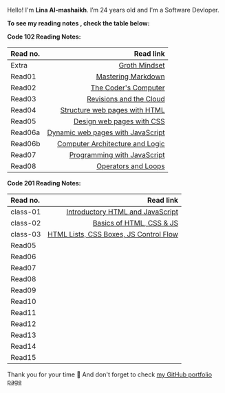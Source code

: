 Hello! I'm **Lina Al-mashaikh**.
I’m 24 years old and I'm a Software Devloper. 


**To see my reading notes , check the table below:**

**Code 102 Reading Notes:** 

|Read no. | Read link |
| :------------- | -------------: |
| Extra   | [Groth Mindset](Mindset.md) |
| Read01  | [Mastering Markdown](Read01.md)|
| Read02  | [The Coder's Computer](Read02.md)|
| Read03  | [Revisions and the Cloud](Read03.md)|
| Read04  | [Structure web pages with HTML](Read04.md)|
| Read05  | [Design web pages with CSS](Read05.md)|
| Read06a | [Dynamic web pages with JavaScript](Read06a.md)|
| Read06b | [Computer Architecture and Logic](Read06b.md)|
| Read07  | [Programming with JavaScript](Read07.md)|
| Read08  | [Operators and Loops](Read08.md)| 

**Code 201 Reading Notes:**

|Read no. | Read link |
| :------------- | -------------: |
| class-01 | [Introductory HTML and JavaScript](class-01.md) | 
| class-02 | [Basics of HTML, CSS & JS](class-02.md) | 
| class-03 | [HTML Lists, CSS Boxes, JS Control Flow ](class-03.md) | 
| Read05 | []() | 
| Read06 | []() | 
| Read07 | []() | 
| Read08 | []() | 
| Read09 | []() | 
| Read10 | []() | 
| Read11 | []() | 
| Read12 | []() | 
| Read13 | []() | 
| Read14 | []() | 
| Read15 | []() | 


Thank you for your time :purple_heart: And don't forget to check [my GitHub portfolio page](https://github.com/Lina-yousef)


